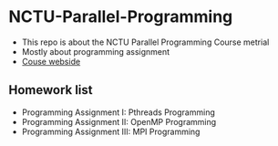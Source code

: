 # NCTU-Parallel-Programming
- This repo is about the NCTU Parallel Programming Course metrial
- Mostly about programming assignment
- [Couse webside](https://people.cs.nctu.edu.tw/~ypyou/courses/PP-f19/)
## Homework list
- Programming Assignment I: Pthreads Programming
- Programming Assignment II: OpenMP Programming
- Programming Assignment III: MPI Programming
